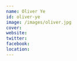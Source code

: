 ```yaml
---
name: Oliver Ye
id: oliver-ye
image: /images/oliver.jpg
cover:
website:
twitter: 
facebook:
location: 
---
```

